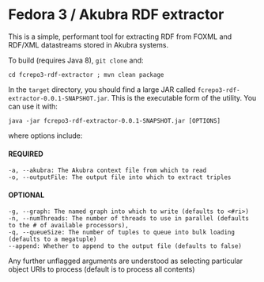 # Fedora 3 / Akubra RDF extractor

This is a simple, performant tool for extracting RDF from FOXML and RDF/XML datastreams stored in Akubra systems.

To build (requires Java 8), `git clone` and:
```
cd fcrepo3-rdf-extractor ; mvn clean package
```
In the `target` directory, you should find a large JAR called `fcrepo3-rdf-extractor-0.0.1-SNAPSHOT.jar`. This is the executable form of the utility. You can use it with:
```
java -jar fcrepo3-rdf-extractor-0.0.1-SNAPSHOT.jar [OPTIONS]
```
where options include:
#### REQUIRED
```
-a, --akubra: The Akubra context file from which to read
-o, --outputFile: The output file into which to extract triples
```
#### OPTIONAL
```
-g, --graph: The named graph into which to write (defaults to <#ri>)
-n, --numThreads: The number of threads to use in parallel (defaults to the # of available processors),
-q, --queueSize: The number of tuples to queue into bulk loading (defaults to a megatuple)
--append: Whether to append to the output file (defaults to false)
```
Any further unflagged arguments are understood as selecting particular object URIs to process (default is to process all contents)
